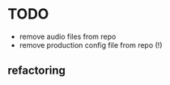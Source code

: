 # TODO

- remove audio files from repo
- remove production config file from repo (!)

## refactoring





